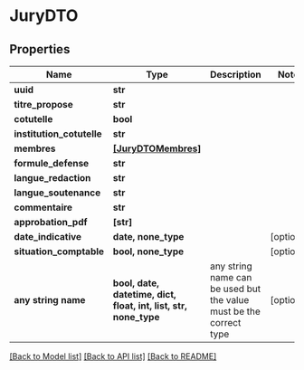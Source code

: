 # JuryDTO


## Properties
Name | Type | Description | Notes
------------ | ------------- | ------------- | -------------
**uuid** | **str** |  | 
**titre_propose** | **str** |  | 
**cotutelle** | **bool** |  | 
**institution_cotutelle** | **str** |  | 
**membres** | [**[JuryDTOMembres]**](JuryDTOMembres.md) |  | 
**formule_defense** | **str** |  | 
**langue_redaction** | **str** |  | 
**langue_soutenance** | **str** |  | 
**commentaire** | **str** |  | 
**approbation_pdf** | **[str]** |  | 
**date_indicative** | **date, none_type** |  | [optional] 
**situation_comptable** | **bool, none_type** |  | [optional] 
**any string name** | **bool, date, datetime, dict, float, int, list, str, none_type** | any string name can be used but the value must be the correct type | [optional]

[[Back to Model list]](../README.md#documentation-for-models) [[Back to API list]](../README.md#documentation-for-api-endpoints) [[Back to README]](../README.md)


